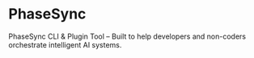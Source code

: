 # PhaseSync
PhaseSync CLI &amp; Plugin Tool – Built to help developers and non-coders orchestrate intelligent AI systems.
